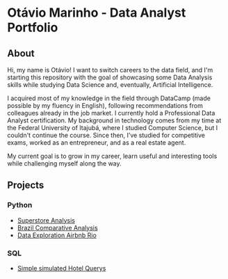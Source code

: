 # Otávio Marinho - Data Analyst Portfolio
## About
Hi, my name is Otávio! I want to switch careers to the data field, and I'm starting this repository with the goal of showcasing some Data Analysis skills while studying Data Science and, eventually, Artificial Intelligence.

I acquired most of my knowledge in the field through DataCamp (made possible by my fluency in English), following recommendations from colleagues already in the job market. I currently hold a Professional Data Analyst certification. My background in technology comes from my time at the Federal University of Itajubá, where I studied Computer Science, but I couldn't continue the course. Since then, I’ve studied for competitive exams, worked as an entrepreneur, and as a real estate agent.

My current goal is to grow in my career, learn useful and interesting tools while challenging myself along the way.

## Projects

### Python
* [Superstore Analysis](https://github.com/OtavioMarinho/Data-Analyst-Portfolio/blob/main/EN-Superstore.ipynb)
* [Brazil Comparative Analysis](https://github.com/OtavioMarinho/Data-Analyst-Portfolio/blob/main/EN-BrasilGeo.ipynb)
* [Data Exploration Airbnb Rio](https://github.com/OtavioMarinho/Data-Analyst-Portfolio/blob/main/EN-Airbnb_Rio_Analysis.ipynb)

### SQL
* [Simple simulated Hotel Querys](https://github.com/OtavioMarinho/Data-Analyst-Portfolio/blob/main/SQLSimple.ipynb)
